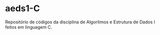 # aeds1-C
Repositório de códigos da disciplina de Algoritmos e Estrutura de Dados I feitos em linguagem C.

